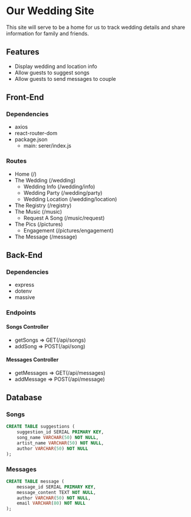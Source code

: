 # Our Wedding Site
This site will serve to be a home for us to track wedding details and share information for family and friends.

## Features
- Display wedding and location info
- Allow guests to suggest songs
- Allow guests to send messages to couple

## Front-End
### Dependencies
- axios
- react-router-dom
- package.json
    - main: serer/index.js

### Routes
- Home (/)
- The Wedding (/wedding)
    - Wedding Info (/wedding/info)
    - Wedding Party (/wedding/party)
    - Wedding Location (/wedding/location)
- The Registry (/registry)
- The Music (/music)
    - Request A Song (/music/request)
- The Pics (/pictures)
    - Engagement (/pictures/engagement)
- The Message (/message)

## Back-End
### Dependencies
- express
- dotenv
- massive

### Endpoints
#### Songs Controller
- getSongs => GET(/api/songs)
- addSong => POST(/api/song)

#### Messages Controller
- getMessages => GET(/api/messages)
- addMessage => POST(/api/message)

## Database
### Songs
```sql
CREATE TABLE suggestions (
    suggestion_id SERIAL PRIMARY KEY,
    song_name VARCHAR(50) NOT NULL,
    artist_name VARCHAR(50) NOT NULL,
    author VARCHAR(50) NOT NULL
);
```

### Messages
```sql
CREATE TABLE message (
    message_id SERIAL PRIMARY KEY,
    message_content TEXT NOT NULL,
    author VARCHAR(50) NOT NULL,
    email VARCHAR(80) NOT NULL
);
```